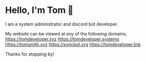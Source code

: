 # Hello, I'm Tom 👋

I am a system administrator and discord bot developer.

My website can be viewed at any of the following domains;
https://tomdeveloper.xyz
https://tomdeveloper.systems
https://tomsmith.xyz
https://syncbot.org
https://tomdeveloper.link


Thanks for stopping by!
